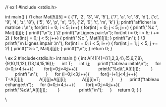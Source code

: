 
// ex 1 
#include <stdio.h>

int main() { 
  \\1
    char Mat[5][5] = {
        {'1', '2', '3', '4', '5'},
        {'7', 'a', 'c', '8', 'd'},
        {'c', '9', '4', 'z', '8'},
        {'5', '6', 'p', 'n', '3'},
        {'2', '9', 't', 'm', 'k'}
    };
    printf("afficher la matrice : \n");
    for(int i = 0; i < 5; i++) {
        for(int j = 0; j < 5; j++) {
            printf("%c ", Mat[i][j]);
        }
        printf("\n");
    }
\\2
    printf("\nLignes pair:\n");
    for(int i = 0; i < 5; i += 2) { 
        for(int j = 0; j < 5; j++) {
            printf("%c ", Mat[i][j]);
        }
        printf("\n");
    }
    \\3
    printf("\n  Lignes impair :\n");
    for(int i = 0; i < 5; i++) {
        for(int j = 1; j < 5; j += 2) { 
            printf("%c ", Mat[i][j]);
        }
        printf("\n");
    }
    return 0;
}

\\ ex 2 
#include<stdio.h>
int main () {
int A[4][4]={{1,2,3,4},{5,6,7,8},{9,10,11,12},{13,14,15,16}};
     int T;
     int i,j;
     printf("tableau inital:\n");
     for (i=0;i<4;i++){
        for(j=0;j<4;j++){
                printf("%d\t",A[i][j]);
        }
        printf("\n");
     }
     for (i=0;i<3;i++){
        for(j=i+1;j<4;j++){
            T=A[i][j];
            A[i][j]=A[j][i];
            A[j][i]=T;
        }
     }
     printf("tableau echange:\n");
     for (i=0;i<4;i++){
        for(j=0;j<4;j++){
                printf("%d\t",A[i][j]);
        }
               printf("\n");
     }
    return 0;
}
}
    

\\
